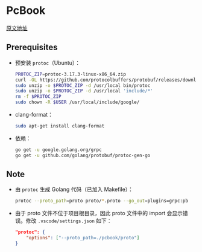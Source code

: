# PcBook

[原文地址](https://dev.to/techschoolguru/series/7311)

## Prerequisites

- 预安装 `protoc`（Ubuntu）：

  ```sh
  PROTOC_ZIP=protoc-3.17.3-linux-x86_64.zip
  curl -OL https://github.com/protocolbuffers/protobuf/releases/download/v3.17.3/$PROTOC_ZIP
  sudo unzip -o $PROTOC_ZIP -d /usr/local bin/protoc
  sudo unzip -o $PROTOC_ZIP -d /usr/local 'include/*'
  rm -f $PROTOC_ZIP
  sudo chown -R $USER /usr/local/include/google/
  ```

- clang-format：

  ```sh
  sudo apt-get install clang-format
  ```

- 依赖：

  ```sh
  go get -u google.golang.org/grpc
  go get -u github.com/golang/protobuf/protoc-gen-go
  ```

## Note

- 由 `protoc` 生成 Golang 代码（已加入 Makefile）：

  ```sh
  protoc --proto_path=proto proto/*.proto --go_out=plugins=grpc:pb
  ```

- 由于 proto 文件不位于项目根目录，因此 proto 文件中的 import 会显示错误。修改 `.vscode/settings.json` 如下：

  ```json
  "protoc": {
      "options": ["--proto_path=./pcbook/proto"]
  }
  ```
